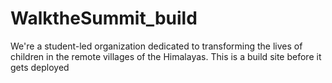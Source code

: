 # WalktheSummit_build
We're a student-led organization dedicated to transforming the lives of children in the remote villages of the Himalayas. This is a build site before it gets deployed
